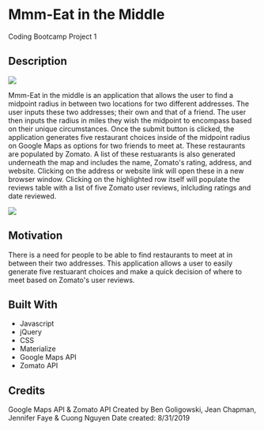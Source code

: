 # Mmm-Eat in the Middle 
Coding Bootcamp Project 1

## Description

![](assets/images/responsive.jpg)

Mmm-Eat in the middle is an application that allows the user to find a midpoint radius in between two locations for two different addresses. The user inputs these two addresses; their own and that of a friend. The user then inputs the radius in miles they wish the midpoint to encompass based on their unique circumstances. Once the submit button is clicked, the application generates five restaurant choices inside of the midpoint radius on Google Maps as options for two friends to meet at. These restaurants are populated by Zomato. A list of these restuarants is also generated underneath the map and includes the name, Zomato's rating, address, and website. Clicking on the address or website link will open these in a new browser window. Clicking on the highlighted row itself will populate the reviews table with a list of five Zomato user reviews, inlcluding ratings and date reviewed. 

![](assets/images/Project-1.gif)

## Motivation

There is a need for people to be able to find restaurants to meet at in between their two addresses. This application allows a user to easily generate five restuarant choices and make a quick decision of where to meet based on Zomato's user reviews. 

## Built With 

* Javascript
* jQuery
* CSS
* Materialize
* Google Maps API
* Zomato API

## Credits

Google Maps API & Zomato API 
Created by Ben Goligowski, Jean Chapman, Jennifer Faye & Cuong Nguyen 
Date created: 8/31/2019
